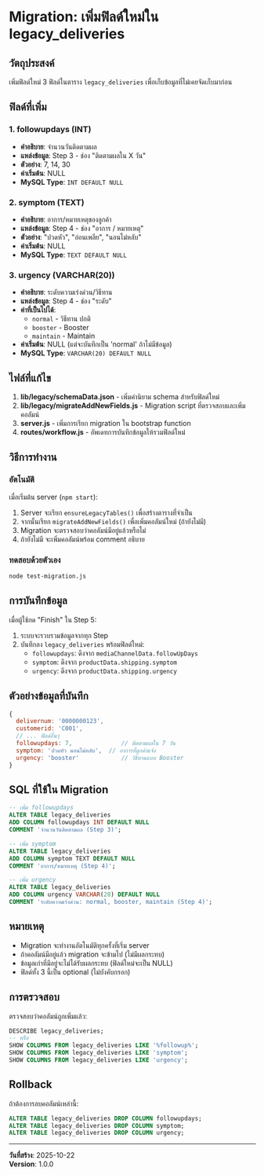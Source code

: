 # Migration: เพิ่มฟิลด์ใหม่ใน legacy_deliveries

## วัตถุประสงค์
เพิ่มฟิลด์ใหม่ 3 ฟิลด์ในตาราง `legacy_deliveries` เพื่อเก็บข้อมูลที่ไม่เคยจัดเก็บมาก่อน

## ฟิลด์ที่เพิ่ม

### 1. followupdays (INT)
- **คำอธิบาย**: จำนวนวันติดตามผล
- **แหล่งข้อมูล**: Step 3 - ช่อง "ติดตามผลใน X วัน"
- **ตัวอย่าง**: 7, 14, 30
- **ค่าเริ่มต้น**: NULL
- **MySQL Type**: `INT DEFAULT NULL`

### 2. symptom (TEXT)
- **คำอธิบาย**: อาการ/หมายเหตุของลูกค้า
- **แหล่งข้อมูล**: Step 4 - ช่อง "อาการ / หมายเหตุ"
- **ตัวอย่าง**: "ปวดหัว", "อ่อนเพลีย", "นอนไม่หลับ"
- **ค่าเริ่มต้น**: NULL
- **MySQL Type**: `TEXT DEFAULT NULL`

### 3. urgency (VARCHAR(20))
- **คำอธิบาย**: ระดับความเร่งด่วน/วิธีทาน
- **แหล่งข้อมูล**: Step 4 - ช่อง "ระดับ"
- **ค่าที่เป็นไปได้**:
  - `normal` - วิธีทาน ปกติ
  - `booster` - Booster
  - `maintain` - Maintain
- **ค่าเริ่มต้น**: NULL (แต่จะบันทึกเป็น 'normal' ถ้าไม่มีข้อมูล)
- **MySQL Type**: `VARCHAR(20) DEFAULT NULL`

## ไฟล์ที่แก้ไข

1. **lib/legacy/schemaData.json** - เพิ่มคำนิยาม schema สำหรับฟิลด์ใหม่
2. **lib/legacy/migrateAddNewFields.js** - Migration script ที่ตรวจสอบและเพิ่มคอลัมน์
3. **server.js** - เพิ่มการเรียก migration ใน bootstrap function
4. **routes/workflow.js** - อัพเดทการบันทึกข้อมูลให้รวมฟิลด์ใหม่

## วิธีการทำงาน

### อัตโนมัติ
เมื่อเริ่มต้น server (`npm start`):
1. Server จะเรียก `ensureLegacyTables()` เพื่อสร้างตารางที่จำเป็น
2. จากนั้นเรียก `migrateAddNewFields()` เพื่อเพิ่มคอลัมน์ใหม่ (ถ้ายังไม่มี)
3. Migration จะตรวจสอบว่าคอลัมน์มีอยู่แล้วหรือไม่
4. ถ้ายังไม่มี จะเพิ่มคอลัมน์พร้อม comment อธิบาย

### ทดสอบด้วยตัวเอง
```bash
node test-migration.js
```

## การบันทึกข้อมูล

เมื่อผู้ใช้กด "Finish" ใน Step 5:
1. ระบบจะรวบรวมข้อมูลจากทุก Step
2. บันทึกลง `legacy_deliveries` พร้อมฟิลด์ใหม่:
   - `followupdays`: ดึงจาก `mediaChannelData.followUpDays`
   - `symptom`: ดึงจาก `productData.shipping.symptom`
   - `urgency`: ดึงจาก `productData.shipping.urgency`

## ตัวอย่างข้อมูลที่บันทึก

```javascript
{
  delivernum: '0000000123',
  customerid: 'C001',
  // ... ฟิลด์อื่นๆ
  followupdays: 7,              // ติดตามผลใน 7 วัน
  symptom: 'ปวดหัว นอนไม่หลับ',  // อาการที่ลูกค้าแจ้ง
  urgency: 'booster'            // วิธีทานแบบ Booster
}
```

## SQL ที่ใช้ใน Migration

```sql
-- เพิ่ม followupdays
ALTER TABLE legacy_deliveries 
ADD COLUMN followupdays INT DEFAULT NULL 
COMMENT 'จำนวนวันติดตามผล (Step 3)';

-- เพิ่ม symptom
ALTER TABLE legacy_deliveries 
ADD COLUMN symptom TEXT DEFAULT NULL 
COMMENT 'อาการ/หมายเหตุ (Step 4)';

-- เพิ่ม urgency
ALTER TABLE legacy_deliveries 
ADD COLUMN urgency VARCHAR(20) DEFAULT NULL 
COMMENT 'ระดับความเร่งด่วน: normal, booster, maintain (Step 4)';
```

## หมายเหตุ

- Migration จะทำงานอัตโนมัติทุกครั้งที่เริ่ม server
- ถ้าคอลัมน์มีอยู่แล้ว migration จะข้ามไป (ไม่มีผลกระทบ)
- ข้อมูลเก่าที่มีอยู่จะไม่ได้รับผลกระทบ (ฟิลด์ใหม่จะเป็น NULL)
- ฟิลด์ทั้ง 3 นี้เป็น optional (ไม่บังคับกรอก)

## การตรวจสอบ

ตรวจสอบว่าคอลัมน์ถูกเพิ่มแล้ว:

```sql
DESCRIBE legacy_deliveries;
-- หรือ
SHOW COLUMNS FROM legacy_deliveries LIKE '%followup%';
SHOW COLUMNS FROM legacy_deliveries LIKE 'symptom';
SHOW COLUMNS FROM legacy_deliveries LIKE 'urgency';
```

## Rollback

ถ้าต้องการลบคอลัมน์เหล่านี้:

```sql
ALTER TABLE legacy_deliveries DROP COLUMN followupdays;
ALTER TABLE legacy_deliveries DROP COLUMN symptom;
ALTER TABLE legacy_deliveries DROP COLUMN urgency;
```

---

**วันที่สร้าง**: 2025-10-22  
**Version**: 1.0.0

